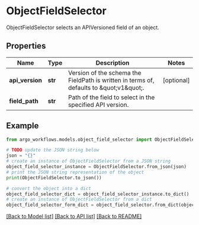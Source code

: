 # ObjectFieldSelector

ObjectFieldSelector selects an APIVersioned field of an object.

## Properties

Name | Type | Description | Notes
------------ | ------------- | ------------- | -------------
**api_version** | **str** | Version of the schema the FieldPath is written in terms of, defaults to \&quot;v1\&quot;. | [optional] 
**field_path** | **str** | Path of the field to select in the specified API version. | 

## Example

```python
from argo_workflows.models.object_field_selector import ObjectFieldSelector

# TODO update the JSON string below
json = "{}"
# create an instance of ObjectFieldSelector from a JSON string
object_field_selector_instance = ObjectFieldSelector.from_json(json)
# print the JSON string representation of the object
print(ObjectFieldSelector.to_json())

# convert the object into a dict
object_field_selector_dict = object_field_selector_instance.to_dict()
# create an instance of ObjectFieldSelector from a dict
object_field_selector_form_dict = object_field_selector.from_dict(object_field_selector_dict)
```
[[Back to Model list]](../README.md#documentation-for-models) [[Back to API list]](../README.md#documentation-for-api-endpoints) [[Back to README]](../README.md)


